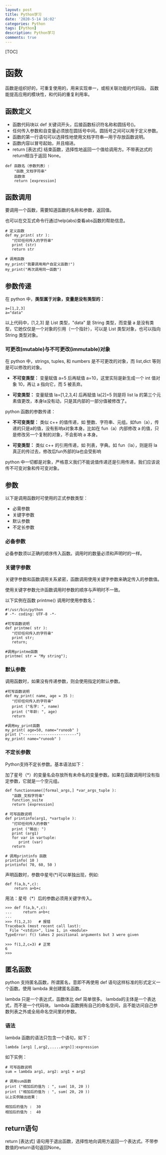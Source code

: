```yaml
---
layout: post
title: Python学习
date: '2020-5-14 16:02'
categories: Python
tags: [Python]
description: Python学习
comments: true
---
```


[TOC]

# 函数  

函数是组织好的，可重复使用的，用来实现单一，或相关联功能的代码段。
函数能提高应用的模块性，和代码的重复利用率。
## 函数定义

- 函数代码块以 def 关键词开头，后接函数标识符名称和圆括号()。
- 任何传入参数和自变量必须放在圆括号中间。圆括号之间可以用于定义参数。
- 函数的第一行语句可以选择性地使用文档字符串—用于存放函数说明。
- 函数内容以冒号起始，并且缩进。
- return [表达式] 结束函数，选择性地返回一个值给调用方。不带表达式的return相当于返回 None。


```
def 函数名（参数列表）:
    "函数_文档字符串"
    函数体
    return [expression]
```

## 函数调用

要调用一个函数，需要知道函数的名称和参数，返回值。

也可以在交互式命令行通过help(abs)查看abs函数的帮助信息。

```
# 定义函数
def my_print( str ):
   "打印任何传入的字符串"
   print (str)
   return str
 
# 调用函数
my_print("我要调用用户自定义函数!")
my_print("再次调用同一函数")
```

## 参数传递
在 python 中，**类型属于对象，变量是没有类型的：**

```
a=[1,2,3]
a="data"
```

以上代码中，[1,2,3] 是 List 类型，"data" 是 String 类型，而变量 a 是没有类型，它她仅仅是一个对象的引用（一个指针），可以是 List 类型对象，也可以指向 String 类型对象。

### 可更改(mutable)与不可更改(immutable)对象
在 python 中，strings, tuples, 和 numbers 是不可更改的对象，而 list,dict 等则是可以修改的对象。

- **不可变类型：** 变量赋值 a=5 后再赋值 a=10，这里实际是新生成一个 int 值对象 10，再让 a 指向它，而 5 被丢弃。

- **可变类型：** 变量赋值 la=[1,2,3,4] 后再赋值 la[2]=5 则是将 list la 的第三个元素值更改，本身la没有动，只是其内部的一部分值被修改了。

python 函数的参数传递：

- **不可变类型：** 类似 c++ 的值传递，如 整数、字符串、元组。如fun（a），传递的只是a的值，没有影响a对象本身。比如在 fun（a）内部修改 a 的值，只是修改另一个复制的对象，不会影响 a 本身。

- **可变类型：** 类似 c++ 的引用传递，如 列表，字典。如 fun（la），则是将 la 真正的传过去，修改后fun外部的la也会受影响

python 中一切都是对象，严格意义我们不能说值传递还是引用传递，我们应该说传不可变对象和传可变对象。


## 参数
以下是调用函数时可使用的正式参数类型：

- 必需参数
- 关键字参数
- 默认参数
- 不定长参数

### 必备参数
必备参数须以正确的顺序传入函数。调用时的数量必须和声明时的一样。

### 关键字参数
关键字参数和函数调用关系紧密，函数调用使用关键字参数来确定传入的参数值。

使用关键字参数允许函数调用时参数的顺序与声明时不一致。

以下实例在函数 printme() 调用时使用参数名：


```
#!/usr/bin/python
# -*- coding: UTF-8 -*-
 
#可写函数说明
def printme( str ):
   "打印任何传入的字符串"
   print str;
   return;
 
#调用printme函数
printme( str = "My string");
```

### 默认参数

调用函数时，如果没有传递参数，则会使用指定的默认参数。

```
#可写函数说明
def my_print( name, age = 35 ):
   "打印任何传入的字符串"
   print ("名字: ", name)
   print ("年龄: ", age)
   return
 
#调用my_print函数
my_print( age=50, name="runoob" )
print ("------------------------")
my_print( name="runoob" )
```

### 不定长参数

Python支持不定长参数。基本语法如下：

加了星号（*）的变量名会存放所有未命名的变量参数。如果在函数调用时没有指定参数，它就是一个空元组。

```
def functionname([formal_args,] *var_args_tuple ):
   "函数_文档字符串"
   function_suite
   return [expression]
```

```
# 可写函数说明
def printinfo(arg1, *vartuple ):
   "打印任何传入的参数"
   print ("输出: ")
   print (arg1)
   for var in vartuple:
      print (var)
   return
 
# 调用printinfo 函数
printinfo( 10 )
printinfo( 70, 60, 50 )
```

声明函数时，参数中星号(*)可以单独出现，例如:

```
def f(a,b,*,c):
    return a+b+c
```
    
用法：星号（*）后的参数必须用关键字传入。


```
>>> def f(a,b,*,c):
...     return a+b+c
... 
>>> f(1,2,3)   # 报错
Traceback (most recent call last):
  File "<stdin>", line 1, in <module>
TypeError: f() takes 2 positional arguments but 3 were given  

>>> f(1,2,c=3) # 正常
6
>>>
```

## 匿名函数
python 支持匿名函数，所谓匿名，意即不再使用 def 语句这样标准的形式定义一个函数。使用 lambda 来创建匿名函数。

lambda 只是一个表达式，函数体比 def 简单很多。
lambda的主体是一个表达式，而不是一个代码块。
lambda 函数拥有自己的命名空间，且不能访问自己参数列表之外或全局命名空间里的参数。

### 语法
lambda 函数的语法只包含一个语句，如下：

```
lambda [arg1 [,arg2,.....argn]]:expression
```

如下实例：

```
# 可写函数说明
sum = lambda arg1, arg2: arg1 + arg2
 
# 调用sum函数
print ("相加后的值为 : ", sum( 10, 20 ))
print ("相加后的值为 : ", sum( 20, 20 ))
以上实例输出结果：

相加后的值为 :  30
相加后的值为 :  40
```

## return语句
return [表达式] 语句用于退出函数，选择性地向调用方返回一个表达式。不带参数值的return语句返回None。
